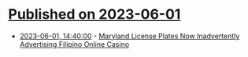 # [Published on 2023-06-01](index.md)

* [2023-06-01, 14:40:00](https://news.slashdot.org/story/23/06/01/1128226/maryland-license-plates-now-inadvertently-advertising-filipino-online-casino?utm_source=rss1.0mainlinkanon&utm_medium=feed) - [Maryland License Plates Now Inadvertently Advertising Filipino Online Casino](https://news.slashdot.org/story/23/06/01/1128226/maryland-license-plates-now-inadvertently-advertising-filipino-online-casino?utm_source=rss1.0mainlinkanon&utm_medium=feed)
